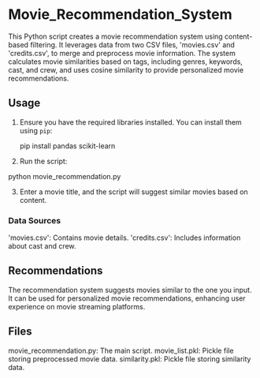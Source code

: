 # Movie_Recommendation_System

This Python script creates a movie recommendation system using content-based filtering. It leverages data from two CSV files, 'movies.csv' and 'credits.csv', to merge and preprocess movie information. The system calculates movie similarities based on tags, including genres, keywords, cast, and crew, and uses cosine similarity to provide personalized movie recommendations.

## Usage

1. Ensure you have the required libraries installed. You can install them using `pip`:

   pip install pandas scikit-learn
   
2. Run the script:
   
  python movie_recommendation.py

3. Enter a movie title, and the script will suggest similar movies based on content.

### Data Sources
'movies.csv': Contains movie details.
'credits.csv': Includes information about cast and crew.

## Recommendations
The recommendation system suggests movies similar to the one you input. It can be used for personalized movie recommendations, enhancing user experience on movie streaming platforms.

## Files
movie_recommendation.py: The main script.
movie_list.pkl: Pickle file storing preprocessed movie data.
similarity.pkl: Pickle file storing similarity data.

